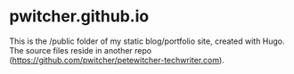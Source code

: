 # pwitcher.github.io
This is the /public folder of my static blog/portfolio site, created with Hugo. The source files reside in another repo (https://github.com/pwitcher/petewitcher-techwriter.com).

